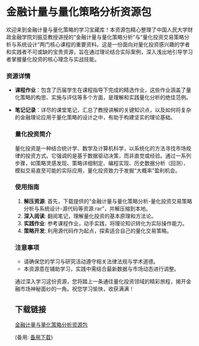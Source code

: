 # 金融计量与量化策略分析资源包

欢迎来到金融计量与量化策略的学习宝藏库！本资源包精心整理了中国人民大学财政金融学院刘振亚教授讲授的“金融计量与量化策略分析”与“量化投资交易策略分析与系统设计”两门核心课程的重要资料。这是一份面向对量化投资感兴趣的学者和实践者不可或缺的宝贵资源，旨在通过理论结合实际案例，深入浅出地引导学习者掌握量化投资的核心理念与实战技能。

### 资源详情

- **课程作业**：包含了历届学生在课程指导下完成的精选作业，这些作业涵盖了量化策略的构思、实施与评估等多个方面，是理解和实践量化分析的绝佳范例。
- **笔记记录**：详尽的课堂笔记，汇总了教授讲解的关键知识点，以及如何将复杂的金融理论应用于量化策略的设计之中，有助于构建坚实的理论基础。

  ### 量化投资简介

  量化投资是一种结合统计学、数学及计算机科学，以系统化的方法寻找市场规律的投资方式。它强调的是基于数据驱动决策，而非直觉或经验。通过一系列步骤，如策略灵感发现、策略详细制定、编程实现、历史数据分析（回测）、模拟交易直至可能的实际应用，量化投资致力于发掘“大概率”盈利机会。

  ### 使用指南

  1. **解压资源**: 首先，下载提供的“金融计量与量化策略分析-量化投资交易策略分析与系统设计-源代码等资源.rar”，并解压缩到本地。
  2. **深入阅读**: 翻阅笔记，理解量化投资的基本原理和方法论。
  3. **实践作业**: 参考课程作业，动手实践，将理论知识转化为实际操作能力。
  4. **策略开发**: 利用源代码作为起点，探索适合自己的量化交易策略。

  ### 注意事项

  - 请确保您的学习与研究活动遵守相关法律法规与学术道德。
  - 本资源意在辅助学习，实践中需结合最新数据与市场动态进行调整。

  通过深入学习这份资源，您将踏上一条通往量化投资领域的精彩旅程，揭开金融市场神秘面纱的一角。祝您学习愉快，收获满满！

  ## 下载链接
  [金融计量与量化策略分析资源包](https://pan.quark.cn/s/872ce117766e) 

  (备用: [备用下载](https://pan.baidu.com/s/1L_A7Zx3rVy61RcwXskvKxQ?pwd=1234))

